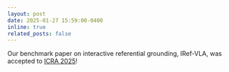 ```yaml
---
layout: post
date: 2025-01-27 15:59:00-0400
inline: true
related_posts: false
---
```


Our benchmark paper on interactive referential grounding, IRef-VLA, was accepted to [ICRA 2025](https://2025.ieee-icra.org/)!
